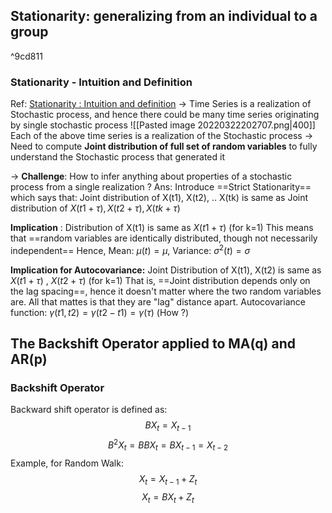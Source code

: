 ## Stationarity: generalizing from an individual to a group

^9cd811

### Stationarity - Intuition and Definition
Ref: [Stationarity : Intuition and definition](https://d18ky98rnyall9.cloudfront.net/_9ea06758bd41cded9788592bdac148a3_Stationarity---Intuition-and-Definition.pdf?Expires=1648166400&Signature=dJCxzd990oRpmqGeH1dB7xXiLKG1clFXW2dJGAZB7ykx2eXH4F4~Xc~w6PRCsDHGEAQZ9UJ7mrZc2hsZrhvfUQ8fVyIL-WspDG6OetqGR~Tl4PGNv0gDy9YMzi9q3r9xgjNxUrd2ciL3W6m8Oo4e2AjkSSGrS1tvGCo1fMIlqfM_&Key-Pair-Id=APKAJLTNE6QMUY6HBC5A)
-> Time Series is a realization of Stochastic process, and hence there could be many time series originating by single stochastic process
![[Pasted image 20220322202707.png|400]]
Each of the above time series is a realization of the Stochastic process
-> Need to compute **Joint distribution of full set of random variables** to fully understand the Stochastic process that generated it

-> **Challenge**: How to infer anything about properties of a stochastic process from a single realization ?
Ans: Introduce ==Strict Stationarity== which says that:
Joint distribution of X(t1), X(t2), .. X(tk) is same as Joint distribution of $X(t1+\tau), X(t2+\tau), X(tk+\tau)$ 

**Implication** : Distribution of X(t1) is same as $X(t1+\tau)$  (for k=1)
This means that ==random variables are identically distributed, though not necessarily independent== 
Hence, Mean: $\mu(t)=\mu$, Variance: $\sigma^2(t) = \sigma$ 

**Implication for Autocovariance:** Joint Distribution of X(t1), X(t2) is same as $X(t1+\tau)$ , $X(t2+\tau)$  (for k=1)
That is, ==Joint distribution depends only on the lag spacing==, hence it doesn't matter where the two random variables are. All that mattes is that
they are "lag" distance apart.
Autocovariance function: $\gamma(t1, t2) = \gamma(t2-t1) = \gamma(\tau)$  (How ?)


## The Backshift Operator applied to MA(q) and AR(p)
### Backshift Operator
Backward shift operator is defined as:
$$BX_t = X_{t-1}$$
$$B^2X_t = BBX_t = BX_{t-1} = X_{t-2}$$
Example, for Random Walk:
$$X_t = X_{t-1} + Z_t$$
$$X_t = BX_t + Z_t $$
